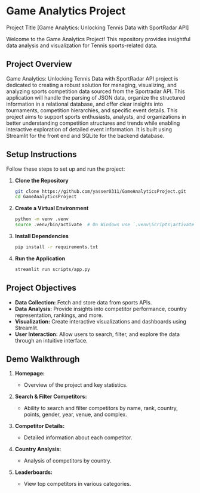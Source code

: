 # Game Analytics Project

Project Title [Game Analytics: Unlocking Tennis Data with SportRadar API]

Welcome to the Game Analytics Project! This repository provides insightful data analysis and visualization for Tennis sports-related data.

## Project Overview
Game Analytics: Unlocking Tennis Data with SportRadar API project is dedicated to creating a robust solution for managing, visualizing, and analyzing sports competition data sourced from the Sportradar API. This application will handle the parsing of JSON data, organize the structured information in a relational database, and offer clear insights into tournaments, competition hierarchies, and specific event details. This project aims to support sports enthusiasts, analysts, and organizations in better understanding competition structures and trends while enabling interactive exploration of detailed event information. It is built using Streamlit for the front end and SQLite for the backend database.

## Setup Instructions
Follow these steps to set up and run the project:

1. **Clone the Repository**
   ```bash
   git clone https://github.com/yasser0311/GameAnalyticsProject.git
   cd GameAnalyticsProject
   ```

2. **Create a Virtual Environment**
   ```bash
   python -m venv .venv
   source .venv/bin/activate  # On Windows use `.venv\Scripts\activate`
   ```

3. **Install Dependencies**
   ```bash
   pip install -r requirements.txt
   ```

4. **Run the Application**
   ```bash
   streamlit run scripts/app.py
   ```

## Project Objectives
- **Data Collection:** Fetch and store data from sports APIs.
- **Data Analysis:** Provide insights into competitor performance, country representation, rankings, and more.
- **Visualization:** Create interactive visualizations and dashboards using Streamlit.
- **User Interaction:** Allow users to search, filter, and explore the data through an intuitive interface.

## Demo Walkthrough
1. **Homepage:**
   - Overview of the project and key statistics.

2. **Search & Filter Competitors:**
   - Ability to search and filter competitors by name, rank, country, points, gender, year, venue, and complex.

3. **Competitor Details:**
   - Detailed information about each competitor.

4. **Country Analysis:**
   - Analysis of competitors by country.

5. **Leaderboards:**
   - View top competitors in various categories.



